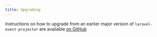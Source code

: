 ```yaml
---
title: Upgrading
---
```


Instructions on how to upgrade from an earlier major version of `laravel-event-projector` are available  [on GitHub](https://github.com/spatie/laravel-event-projector/blob/v2/UPGRADING.md)
